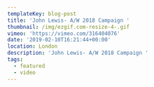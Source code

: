 ```yaml
---
templateKey: blog-post
title: 'John Lewis- A/W 2018 Campaign '
thumbnail: /img/ezgif.com-resize-4-.gif
vimeo: 'https://vimeo.com/316404076'
date: '2019-02-10T16:21:44+00:00'
location: London
description: 'John Lewis- A/W 2018 Campaign '
tags:
  - featured
  - video
---
```


